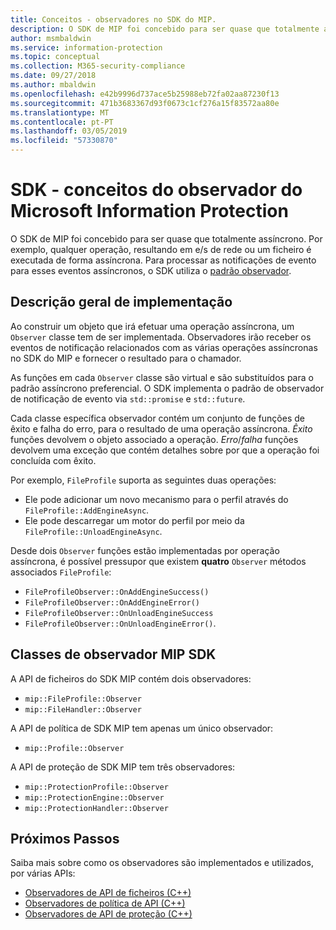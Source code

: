 ```yaml
---
title: Conceitos - observadores no SDK do MIP.
description: O SDK de MIP foi concebido para ser quase que totalmente assíncrono. Este artigo ajuda-o a compreender como os observadores são implementados e utilizados para assincronicidade.
author: msmbaldwin
ms.service: information-protection
ms.topic: conceptual
ms.collection: M365-security-compliance
ms.date: 09/27/2018
ms.author: mbaldwin
ms.openlocfilehash: e42b9996d737ace5b25988eb72fa02aa87230f13
ms.sourcegitcommit: 471b3683367d93f0673c1cf276a15f83572aa80e
ms.translationtype: MT
ms.contentlocale: pt-PT
ms.lasthandoff: 03/05/2019
ms.locfileid: "57330870"
---
```

# <a name="microsoft-information-protection-sdk---observer-concepts"></a>SDK - conceitos do observador do Microsoft Information Protection

O SDK de MIP foi concebido para ser quase que totalmente assíncrono. Por exemplo, qualquer operação, resultando em e/s de rede ou um ficheiro é executada de forma assíncrona. Para processar as notificações de evento para esses eventos assíncronos, o SDK utiliza o [padrão observador](https://wikipedia.org/wiki/Observer_pattern). 

## <a name="implementation-overview"></a>Descrição geral de implementação

Ao construir um objeto que irá efetuar uma operação assíncrona, um `Observer` classe tem de ser implementada. Observadores irão receber os eventos de notificação relacionados com as várias operações assíncronas no SDK do MIP e fornecer o resultado para o chamador.

As funções em cada `Observer` classe são virtual e são substituídos para o padrão assíncrono preferencial. O SDK implementa o padrão de observador de notificação de evento via `std::promise` e `std::future`.

Cada classe específica observador contém um conjunto de funções de êxito e falha do erro, para o resultado de uma operação assíncrona. *Êxito* funções devolvem o objeto associado a operação. *Erro*/*falha* funções devolvem uma exceção que contém detalhes sobre por que a operação foi concluída com êxito.

Por exemplo, `FileProfile` suporta as seguintes duas operações: 

- Ele pode adicionar um novo mecanismo para o perfil através do `FileProfile::AddEngineAsync`. 
- Ele pode descarregar um motor do perfil por meio da `FileProfile::UnloadEngineAsync`.

Desde dois `Observer` funções estão implementadas por operação assíncrona, é possível pressupor que existem **quatro** `Observer` métodos associados `FileProfile`: 

- `FileProfileObserver::OnAddEngineSuccess()`
- `FileProfileObserver::OnAddEngineError()`
- `FileProfileObserver::OnUnloadEngineSuccess`
- `FileProfileObserver::OnUnloadEngineError()`. 

## <a name="mip-sdk-observer-classes"></a>Classes de observador MIP SDK

A API de ficheiros do SDK MIP contém dois observadores:

* `mip::FileProfile::Observer`
* `mip::FileHandler::Observer`

A API de política de SDK MIP tem apenas um único observador:

* `mip::Profile::Observer`

A API de proteção de SDK MIP tem três observadores:

* `mip::ProtectionProfile::Observer`
* `mip::ProtectionEngine::Observer`
* `mip::ProtectionHandler::Observer`

## <a name="next-steps"></a>Próximos Passos

Saiba mais sobre como os observadores são implementados e utilizados, por várias APIs:

* [Observadores de API de ficheiros (C++)](concept-async-observers-file-cpp.md)
* [Observadores de política de API (C++)](concept-async-observers-policy-cpp.md)
* [Observadores de API de proteção (C++)](concept-async-observers-protection-cpp.md)
